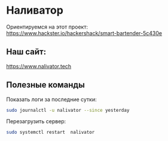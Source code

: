 # Наливатор
Ориентируемся на этот проект:
https://www.hackster.io/hackershack/smart-bartender-5c430e

## Наш сайт:
https://www.nalivator.tech

## Полезные команды
Показать логи за последние сутки:
```bash
sudo journalctl -u nalivator --since yesterday
```

Перезагрузить сервер:
```bash
sudo systemctl restart  nalivator
```
